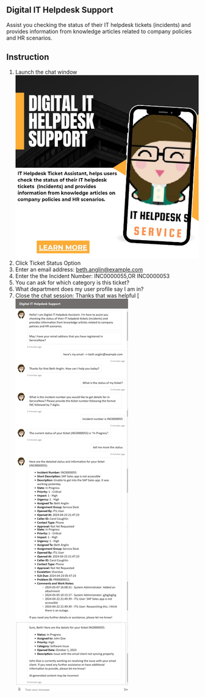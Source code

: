 ## Digital IT Helpdesk Support
Assist you checking the status of their IT helpdesk tickets (incidents) and provides information from knowledge articles related to company policies and HR scenarios.

## Instruction
1. Launch the chat window <br>
  [![IMAGE ALT TEXT HERE](https://github.com/bacdillon/RPA-UiPath/blob/main/ServiceNow%20Integration/img/09.jpg)](https://bacdillon.github.io/Digital-IT-Helpdesk-Support/)
2. Click Ticket Status Option <br>
3. Enter an email address: beth.anglin@example.com <br>
4. Enter the the Incident Number: INC0000055,OR INC0000053 <br>
5. You can ask for which category is this ticket? <br>
6. What department does my user profile say I am in? <br>
7. Close the chat session: Thanks that was helpful
 [![IMAGE ALT TEXT HERE](https://github.com/bacdillon/Digital-IT-Helpdesk-Support/blob/main/img/chat.png)
